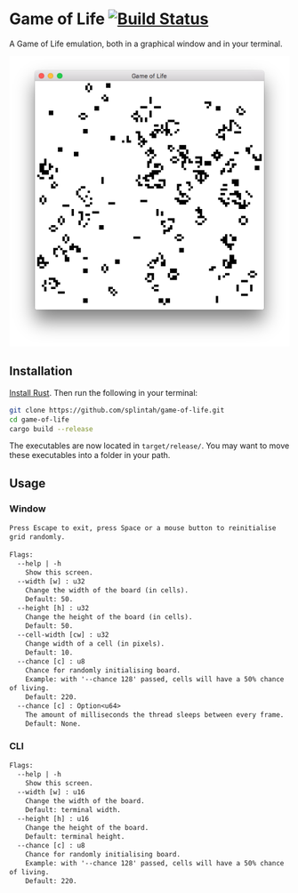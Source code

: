 # Game of Life [![Build Status](https://travis-ci.org/splintah/game-of-life.svg?branch=master)](https://travis-ci.org/splintah/game-of-life)
A Game of Life emulation, both in a graphical window and in your terminal.

![Window Demo](./window-demo.png)

## Installation
[Install Rust](https://www.rust-lang.org/en-US/). Then run the following in your terminal:

```bash
git clone https://github.com/splintah/game-of-life.git
cd game-of-life
cargo build --release
```

The executables are now located in `target/release/`.
You may want to move these executables into a folder in your path.

## Usage
### Window
```
Press Escape to exit, press Space or a mouse button to reinitialise grid randomly.

Flags:
  --help | -h
    Show this screen.
  --width [w] : u32
    Change the width of the board (in cells).
    Default: 50.
  --height [h] : u32
    Change the height of the board (in cells).
    Default: 50.
  --cell-width [cw] : u32
    Change width of a cell (in pixels).
    Default: 10.
  --chance [c] : u8
    Chance for randomly initialising board.
    Example: with '--chance 128' passed, cells will have a 50% chance of living.
    Default: 220.
  --chance [c] : Option<u64>
    The amount of milliseconds the thread sleeps between every frame.
    Default: None.
```

### CLI
```
Flags:
  --help | -h
    Show this screen.
  --width [w] : u16
    Change the width of the board.
    Default: terminal width.
  --height [h] : u16
    Change the height of the board.
    Default: terminal height.
  --chance [c] : u8
    Chance for randomly initialising board.
    Example: with '--chance 128' passed, cells will have a 50% chance of living.
    Default: 220.
```

